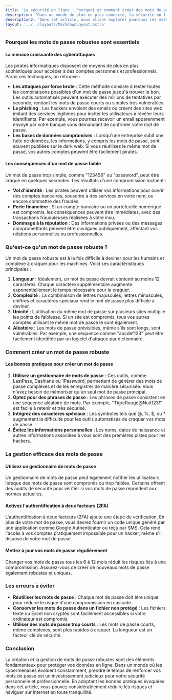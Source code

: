 ```yaml
---
title: 'La sécurité en ligne : Pourquoi et comment créer des mots de passe robustes'
description: "Dans un monde de plus en plus connecté, la sécurité en ligne est devenue une priorité absolue. Les cyberattaques se multiplient, et les conséquences d'une faille de sécurité peuvent être catastrophiques, aussi bien pour les particuliers que pour les entreprises. Une des pierres angulaires de cette sécurité est le mot de passe. Pourtant, beaucoup de personnes continuent d'utiliser des mots de passe faibles ou répétés sur plusieurs comptes, exposant leurs données à des risques considérables."
description2: 'Dans cet article, nous allons explorer pourquoi les mots de passe robustes sont cruciaux, comment en créer, et quelles sont les bonnes pratiques pour les gérer efficacement.'
layout: '../../layouts/MarkdownLayout.astro'
---
```


### Pourquoi les mots de passe robustes sont essentiels

#### La menace croissante des cyberattaques

Les pirates informatiques disposent de moyens de plus en plus sophistiqués pour accéder à des comptes personnels et professionnels. Parmi ces techniques, on retrouve :

- **Les attaques par force brute** : Cette méthode consiste à tester toutes les combinaisons possibles d'un mot de passe jusqu'à trouver le bon. Les outils automatisés peuvent exécuter des millions de tentatives par seconde, rendant les mots de passe courts ou simples très vulnérables.
- **Le phishing** : Les hackers envoient des emails ou créent des sites web imitant des services légitimes pour inciter les utilisateurs à révéler leurs identifiants. Par exemple, vous pourriez recevoir un email apparemment envoyé par votre banque vous demandant de confirmer votre mot de passe.
- **Les bases de données compromises** : Lorsqu'une entreprise subit une fuite de données, les informations, y compris les mots de passe, sont souvent publiées sur le dark web. Si vous réutilisez le même mot de passe, vos autres comptes peuvent être facilement piratés.

#### Les conséquences d'un mot de passe faible

Un mot de passe trop simple, comme "123456" ou "password", peut être craqué en quelques secondes. Les résultats d'une compromission incluent :

- **Vol d'identité** : Les pirates peuvent utiliser vos informations pour ouvrir des comptes bancaires, souscrire à des services en votre nom, ou encore commettre des fraudes.
- **Perte financière** : Si un compte bancaire ou un portefeuille numérique est compromis, les conséquences peuvent être immédiates, avec des transactions frauduleuses réalisées à votre insu.
- **Dommage à la réputation** : Des informations privées ou des messages compromettants peuvent être divulgués publiquement, affectant vos relations personnelles ou professionnelles.

### Qu'est-ce qu'un mot de passe robuste ?

Un mot de passe robuste est à la fois difficile à deviner pour les humains et complexe à craquer pour les machines. Voici ses caractéristiques principales :

1. **Longueur** : Idéalement, un mot de passe devrait contenir au moins 12 caractères. Chaque caractère supplémentaire augmente exponentiellement le temps nécessaire pour le craquer.
2. **Complexité** : La combinaison de lettres majuscules, lettres minuscules, chiffres et caractères spéciaux rend le mot de passe plus difficile à deviner.
3. **Unicité** : L'utilisation du même mot de passe sur plusieurs sites multiplie les points de faiblesse. Si un site est compromis, tous vos autres comptes utilisant le même mot de passe le sont également.
4. **Aléatoire** : Les mots de passe prévisibles, même s'ils sont longs, sont vulnérables. Par exemple, une séquence comme "abcdef123" peut être facilement identifiée par un logiciel d'attaque par dictionnaire.

### Comment créer un mot de passe robuste

#### Les bonnes pratiques pour créer un mot de passe

1. **Utilisez un gestionnaire de mots de passe** : Ces outils, comme LastPass, Dashlane ou 1Password, permettent de générer des mots de passe complexes et de les enregistrer de manière sécurisée. Vous n'avez besoin de mémoriser qu'un seul mot de passe principal.
2. **Optez pour des phrases de passe** : Les phrases de passe consistent en une séquence aléatoire de mots. Par exemple, "TigreRouge@Nuit123!" est facile à retenir et très sécurisé.
3. **Intégrez des caractères spéciaux** : Les symboles tels que @, %, $, ou \* augmentent la difficulté pour les outils automatisés de craquer vos mots de passe.
4. **Évitez les informations personnelles** : Les noms, dates de naissance et autres informations associées à vous sont des premières pistes pour les hackers.

### La gestion efficace des mots de passe

#### Utilisez un gestionnaire de mots de passe

Un gestionnaire de mots de passe peut également notifier les utilisateurs lorsque des mots de passe sont compromis ou trop faibles. Certains offrent des audits de sécurité pour vérifier si vos mots de passe répondent aux normes actuelles.

#### Activez l'authentification à deux facteurs (2FA)

L'authentification à deux facteurs (2FA) ajoute une étape de vérification. En plus de votre mot de passe, vous devrez fournir un code unique généré par une application comme Google Authenticator ou reçu par SMS. Cela rend l'accès à vos comptes pratiquement impossible pour un hacker, même s'il dispose de votre mot de passe.

#### Mettez à jour vos mots de passe régulièrement

Changer vos mots de passe tous les 6 à 12 mois réduit les risques liés à une compromission. Assurez-vous de créer de nouveaux mots de passe également robustes et uniques.

### Les erreurs à éviter

- **Réutiliser les mots de passe** : Chaque mot de passe doit être unique pour réduire le risque d'une compromission en cascade.
- **Conserver les mots de passe dans un fichier non protégé** : Les fichiers texte ou Excel non cryptés sont facilement accessibles si votre ordinateur est compromis.
- **Utiliser des mots de passe trop courts** : Les mots de passe courts, même complexes, sont plus rapides à craquer. La longueur est un facteur clé de sécurité.

### Conclusion

La création et la gestion de mots de passe robustes sont des éléments fondamentaux pour protéger vos données en ligne. Dans un monde où les cybermenaces évoluent constamment, prendre le temps de renforcer vos mots de passe est un investissement judicieux pour votre sécurité personnelle et professionnelle. En adoptant les bonnes pratiques évoquées dans cet article, vous pouvez considérablement réduire les risques et naviguer sur internet en toute tranquillité.
